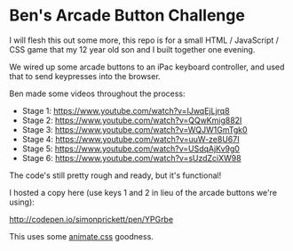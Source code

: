 Ben's Arcade Button Challenge
=============================

I will flesh this out some more, this repo is for a small HTML / JavaScript / CSS game that my 12 year old son and I built together one evening.

We wired up some arcade buttons to an iPac keyboard controller, and used that to send keypresses into the browser.

Ben made some videos throughout the process:

* Stage 1: https://www.youtube.com/watch?v=IJwqEjLjrq8
* Stage 2: https://www.youtube.com/watch?v=QQwKmig882I
* Stage 3: https://www.youtube.com/watch?v=WQJW1GmTgk0
* Stage 4: https://www.youtube.com/watch?v=uuW-ze8U67I
* Stage 5: https://www.youtube.com/watch?v=USdqAjKv9g0
* Stage 6: https://www.youtube.com/watch?v=sUzdZciXW98

The code's still pretty rough and ready, but it's functional!

I hosted a copy here (use keys 1 and 2 in lieu of the arcade buttons we're using):

http://codepen.io/simonprickett/pen/YPGrbe

This uses some [animate.css](http://daneden.github.io/animate.css/) goodness.

